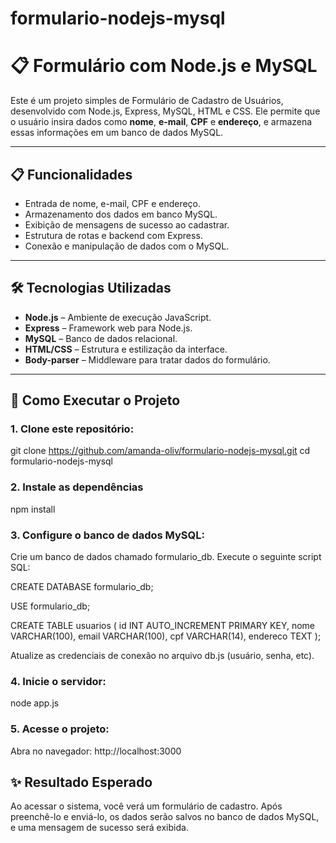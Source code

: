 # formulario-nodejs-mysql

# 📋 Formulário com Node.js e MySQL

Este é um projeto simples de Formulário de Cadastro de Usuários, desenvolvido com Node.js, Express, MySQL, HTML e CSS. Ele permite que o usuário insira dados como **nome**, **e-mail**, **CPF** e **endereço**, e armazena essas informações em um banco de dados MySQL.

---

## 📋 Funcionalidades

- Entrada de nome, e-mail, CPF e endereço.
- Armazenamento dos dados em banco MySQL.
- Exibição de mensagens de sucesso ao cadastrar.
- Estrutura de rotas e backend com Express.
- Conexão e manipulação de dados com o MySQL.

---

## 🛠️ Tecnologias Utilizadas

- **Node.js** – Ambiente de execução JavaScript.
- **Express** – Framework web para Node.js.
- **MySQL** – Banco de dados relacional.
- **HTML/CSS** – Estrutura e estilização da interface.
- **Body-parser** – Middleware para tratar dados do formulário.

---

## 🚀 Como Executar o Projeto

### 1. Clone este repositório:

git clone https://github.com/amanda-oliv/formulario-nodejs-mysql.git
cd formulario-nodejs-mysql

### 2. Instale as dependências

npm install

### 3. Configure o banco de dados MySQL:
Crie um banco de dados chamado formulario_db.
Execute o seguinte script SQL:

CREATE DATABASE formulario_db;

USE formulario_db;

CREATE TABLE usuarios (
  id INT AUTO_INCREMENT PRIMARY KEY,
  nome VARCHAR(100),
  email VARCHAR(100),
  cpf VARCHAR(14),
  endereco TEXT
);

Atualize as credenciais de conexão no arquivo db.js (usuário, senha, etc).

### 4. Inicie o servidor:

node app.js

### 5. Acesse o projeto:
Abra no navegador: http://localhost:3000

## ✨ Resultado Esperado
Ao acessar o sistema, você verá um formulário de cadastro. Após preenchê-lo e enviá-lo, os dados serão salvos no banco de dados MySQL, e uma mensagem de sucesso será exibida.
